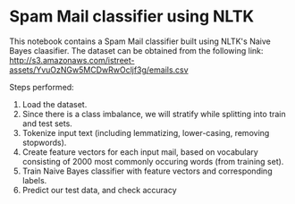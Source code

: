 # Spam Mail classifier using NLTK

This notebook contains a Spam Mail classifier built using NLTK's Naive Bayes claasifier. The dataset can be obtained from the following link:
http://s3.amazonaws.com/istreet-assets/YvuOzNGw5MCDwRwOcljf3g/emails.csv

Steps performed:

1. Load the dataset.
2. Since there is a class imbalance, we will stratify while splitting into train and test sets.
3. Tokenize input text (including lemmatizing, lower-casing, removing stopwords).
4. Create feature vectors for each input mail, based on vocabulary consisting of 2000 most commonly occuring words (from training set).
5. Train Naive Bayes classifier with feature vectors and corresponding labels.
6. Predict our test data, and check accuracy